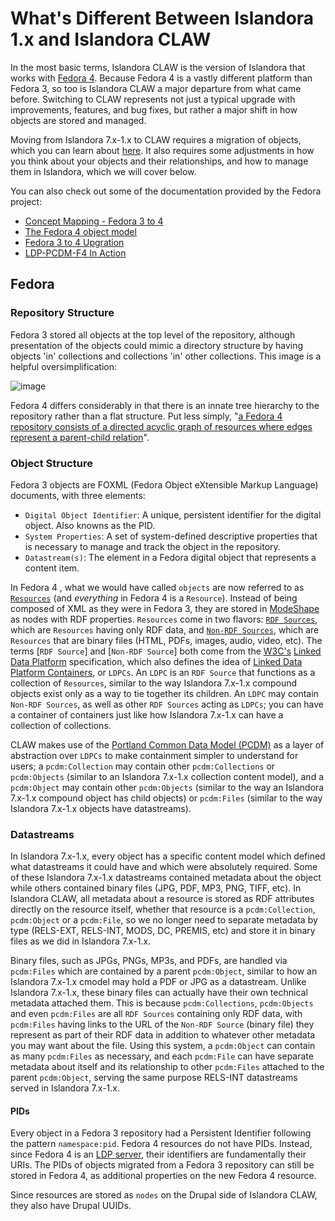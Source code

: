 # What's Different Between Islandora 1.x and Islandora CLAW

In the most basic terms, Islandora CLAW is the version of Islandora that works with [Fedora 4](https://wiki.duraspace.org/display/FEDORA4x/Fedora+4.x+Documentation). Because Fedora 4 is a vastly different platform than Fedora 3, so too is Islandora CLAW a major departure from what came before. Switching to CLAW represents not just a typical upgrade with improvements, features, and bug fixes, but rather a major shift in how objects are stored and managed. 

Moving from Islandora 7.x-1.x to CLAW requires a migration of objects, which you can learn about [here](../migration/migration.md). It also requires some adjustments in how you think about your objects and their relationships, and how to manage them in Islandora, which we will cover below.

You can also check out some of the documentation provided by the Fedora project:
* [Concept Mapping - Fedora 3 to 4](https://wiki.duraspace.org/display/FEDORA4x/Concept+Mapping+-+Fedora+3+to+4)
* [The Fedora 4 object model](https://wiki.duraspace.org/display/FEDORA4x/The+Fedora+4+object+model)
* [Fedora 3 to 4 Upgration](https://wiki.duraspace.org/display/FF/Fedora+3+to+4+Upgration)
* [LDP-PCDM-F4 In Action](https://wiki.duraspace.org/display/FEDORA4x/LDP-PCDM-F4+In+Action)

## Fedora 

### Repository Structure

Fedora 3 stored all objects at the top level of the repository, although presentation of the objects could mimic a directory structure by having objects 'in' collections and collections 'in' other collections. This image is a helpful oversimplification:

![image](https://cloud.githubusercontent.com/assets/2371345/10912108/525c2a0e-821e-11e5-9c5b-d853b62f1e5a.png)

Fedora 4 differs considerably in that there is an innate tree hierarchy to the repository rather than a flat structure. Put less simply, "[a Fedora 4 repository consists of a directed acyclic graph of resources where edges represent a parent-child relation](https://wiki.duraspace.org/display/FEDORA4x/The+Fedora+4+object+model)".

### Object Structure
Fedora 3 objects are FOXML (Fedora Object eXtensible Markup Language) documents, with three elements:

* `Digital Object Identifier`: A unique, persistent identifier for the digital object. Also knowns as the PID.
* `System Properties`: A set of system-defined descriptive properties that is necessary to manage and track the object in the repository.
* `Datastream(s)`: The element in a Fedora digital object that represents a content item.

In Fedora 4 , what we would have called `objects` are now referred to as [`Resources`](https://www.w3.org/TR/ld-glossary/#resource) (and *everything* in Fedora 4 is a `Resource`). Instead of being composed of XML as they were in Fedora 3, they are stored in [ModeShape](http://modeshape.jboss.org/) as nodes with RDF properties. `Resources` come in two flavors: [`RDF Sources`](https://www.w3.org/TR/ldp/#ldpr-resource), which are `Resources` having only RDF data, and [`Non-RDF Sources`](https://www.w3.org/TR/ldp/#dfn-linked-data-platform-non-rdf-source), which are `Resources` that are binary files (HTML, PDFs, images, audio, video, etc). The terms [`RDF Source`] and [`Non-RDF Source`] both come from the [W3C's](https://www.w3.org/) [Linked Data Platform](https://www.w3.org/TR/ldp/) specification, which also defines the idea of [Linked Data Platform Containers](https://www.w3.org/TR/ldp/#dfn-linked-data-platform-container), or `LDPCs`. An `LDPC` is an `RDF Source` that functions as a collection of `Resources`, similar to the way Islandora 7.x-1.x compound objects exist only as a way to tie together its children. An `LDPC` may contain `Non-RDF Sources`, as well as other `RDF Sources` acting as `LDPCs`; you can have a container of containers just like how Islandora 7.x-1.x can have a collection of collections.

CLAW makes use of the [Portland Common Data Model (PCDM)](https://github.com/duraspace/pcdm/wiki) as a layer of abstraction over `LDPCs` to make containment simpler to understand for users; a `pcdm:Collection` may contain other `pcdm:Collections` or `pcdm:Objects` (similar to an Islandora 7.x-1.x collection content model), and a `pcdm:Object` may contain other `pcdm:Objects` (similar to the way an Islandora 7.x-1.x compound object has child objects) or `pcdm:Files` (similar to the way Islandora 7.x-1.x objects have datastreams).

### Datastreams
In Islandora 7.x-1.x, every object has a specific content model which defined what datastreams it could have and which were absolutely required. Some of these Islandora 7.x-1.x datastreams contained metadata about the object while others contained binary files (JPG, PDF, MP3, PNG, TIFF, etc). In Islandora CLAW, all metadata about a resource is stored as RDF attributes directly on the resource itself, whether that resource is a `pcdm:Collection`, `pcdm:Object` or a `pcdm:File`, so we no longer need to separate metadata by type (RELS-EXT, RELS-INT, MODS, DC, PREMIS, etc) and store it in binary files as we did in Islandora 7.x-1.x. 

Binary files, such as JPGs, PNGs, MP3s, and PDFs, are handled via `pcdm:Files` which are contained by a parent `pcdm:Object`, similar to how an Islandora 7.x-1.x cmodel may hold a PDF or JPG as a datastream. Unlike Islandora 7.x-1.x, these binary files can actually have their own technical metadata attached them. This is because `pcdm:Collections`, `pcdm:Objects` and even `pcdm:Files` are all `RDF Sources` containing only RDF data, with `pcdm:Files` having links to the URL of the `Non-RDF Source` (binary file) they represent as part of their RDF data in addition to whatever other metadata you may want about the file. Using this system, a `pcdm:Object` can contain as many `pcdm:Files` as necessary, and each `pcdm:File` can have separate metadata about itself and its relationship to other `pcdm:Files` attached to the parent `pcdm:Object`, serving the same purpose RELS-INT datastreams served in Islandora 7.x-1.x.

#### PIDs
Every object in a Fedora 3 repository had a Persistent Identifier following the pattern `namespace:pid`. Fedora 4 resources do not have PIDs. Instead, since Fedora 4 is an [LDP server](https://www.w3.org/ns/ldp), their identifiers are fundamentally their URIs. The PIDs of objects migrated from a Fedora 3 repository can still be stored in Fedora 4, as additional properties on the new Fedora 4 resource.

Since resources are stored as `nodes` on the Drupal side of Islandora CLAW, they also have Drupal UUIDs.
